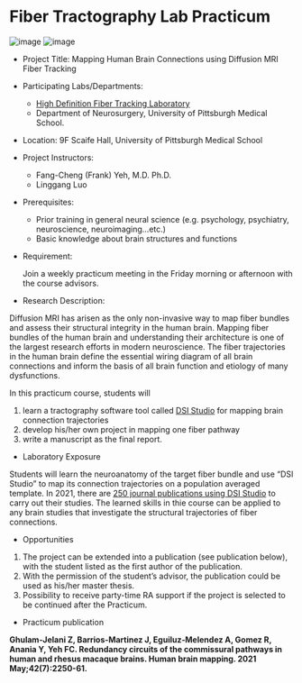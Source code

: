 # Fiber Tractography Lab Practicum

![image](https://user-images.githubusercontent.com/275569/149856247-7315a680-fda4-417e-9028-6f6552a56ed6.png)
![image](https://user-images.githubusercontent.com/275569/149856299-a2277a1a-8d6b-41ad-a6e8-f81f4dba0344.png)


- Project Title: Mapping Human Brain Connections using Diffusion MRI Fiber Tracking
- Participating Labs/Departments: 

  - [High Definition Fiber Tracking Laboratory](https://hdft.labsolver.org/)
  - Department of Neurosurgery, University of Pittsburgh Medical School.

- Location: 9F Scaife Hall, University of Pittsburgh Medical School
- Project Instructors:

  - Fang-Cheng (Frank) Yeh, M.D. Ph.D.
  - Linggang Luo

- Prerequisites:

  - Prior training in general neural science (e.g. psychology, psychiatry, neuroscience, neuroimaging…etc.)
  - Basic knowledge about brain structures and functions

- Requirement:

  Join a weekly practicum meeting in the Friday morning or afternoon with the course advisors.

- Research Description:

Diffusion MRI has arisen as the only non-invasive way to map fiber bundles and assess their structural integrity in the human brain. Mapping fiber bundles of the human brain and understanding their architecture is one of the largest research efforts in modern neuroscience. The fiber trajectories in the human brain define the essential wiring diagram of all brain connections and inform the basis of all brain function and etiology of many dysfunctions.

In this practicum course, students will 
  1. learn a tractography software tool called [DSI Studio](http://dsi-studio.labsolver) for mapping brain connection trajectories
  2. develop his/her own project in mapping one fiber pathway
  3. write a manuscript as the final report.

- Laboratory Exposure

Students will learn the neuroanatomy of the target fiber bundle and use “DSI Studio” to map its connection trajectories on a population averaged template. In 2021, there are [250 journal publications using DSI Studio](http://dsi-studio.labsolver.org/citation.html) to carry out their studies. The learned skills in thie course can be applied to any brain studies that investigate the structural trajectories of fiber connections.

- Opportunities

1. The project can be extended into a publication (see publication below), with the student listed as the first author of the publication.
2. With the permission of the student’s advisor, the publication could be used as his/her master thesis.
3. Possibility to receive party-time RA support if the project is selected to be continued after the Practicum.

- Practicum publication

**Ghulam‐Jelani Z, Barrios‐Martinez J, Eguiluz‐Melendez A, Gomez R, Anania Y, Yeh FC. Redundancy circuits of the commissural pathways in human and rhesus macaque brains. Human brain mapping. 2021 May;42(7):2250-61.**
